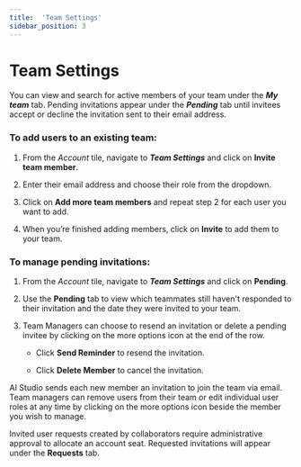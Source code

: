 ```yaml
---
title:  'Team Settings'
sidebar_position: 3
---
```

# Team Settings

You can view and search for active members of your team under the ***My team*** tab. Pending invitations appear under the ***Pending*** tab until invitees accept or decline the invitation sent to their email address. 


### To add users to an existing team:

1. From the *Account* tile, navigate to ***Team Settings*** and click on **Invite team member**.

2. Enter their email address and choose their role from the dropdown.

3. Click on **Add more team members** and repeat step 2 for each user you want to add.

4. When you’re finished adding members, click on **Invite** to add them to your team.



### To manage pending invitations:

1. From the *Account* tile, navigate to ***Team Settings*** and click on **Pending**.

2. Use the **Pending** tab to view which teammates still haven't responded to their invitation and the date they were invited to your team.

3. Team Managers can choose to resend an invitation or delete a pending invitee by clicking on the more options icon at the end of the row.

    - Click **Send Reminder** to resend the invitation.
    
    - Click **Delete Member** to cancel the invitation.

AI Studio sends each new member an invitation to join the team via email. Team managers can remove users from their team or edit individual user roles at any time by clicking on the more options icon beside the member you wish to manage. 

Invited user requests created by collaborators require administrative approval to allocate an account seat. Requested invitations will appear under the **Requests** tab.